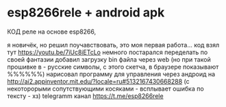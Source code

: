 # esp8266rele + android apk 
КОД реле на основе esp8266,

я новичёк, но решил поучавствовать, это моя первая работа...
код взял тут https://youtu.be/7iUc8iETcLo
немного постарался переделать по своей фантазии
добавил загрузку bin файла через web (но при такой прошивке в - русские символы, с этого скетча, в браузере показывают %%%%%%)
нарисовал программу для управления через андроид на http://ai2.appinventor.mit.edu/?locale=ru#5132167430668288 (с некоторорыми сопутствующими косяками - всплывает ошибка по тексту - хз)
telegramm канал https://t.me/esp8266rele   
